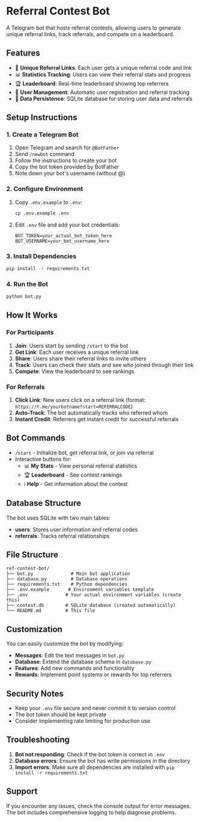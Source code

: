 # Referral Contest Bot

A Telegram bot that hosts referral contests, allowing users to generate unique referral links, track referrals, and compete on a leaderboard.

## Features

- 🔗 **Unique Referral Links**: Each user gets a unique referral code and link
- 📊 **Statistics Tracking**: Users can view their referral stats and progress
- 🏆 **Leaderboard**: Real-time leaderboard showing top referrers
- 👥 **User Management**: Automatic user registration and referral tracking
- 💾 **Data Persistence**: SQLite database for storing user data and referrals

## Setup Instructions

### 1. Create a Telegram Bot

1. Open Telegram and search for `@BotFather`
2. Send `/newbot` command
3. Follow the instructions to create your bot
4. Copy the bot token provided by BotFather
5. Note down your bot's username (without @)

### 2. Configure Environment

1. Copy `.env.example` to `.env`:
   ```bash
   cp .env.example .env
   ```

2. Edit `.env` file and add your bot credentials:
   ```
   BOT_TOKEN=your_actual_bot_token_here
   BOT_USERNAME=your_bot_username_here
   ```

### 3. Install Dependencies

```bash
pip install -r requirements.txt
```

### 4. Run the Bot

```bash
python bot.py
```

## How It Works

### For Participants

1. **Join**: Users start by sending `/start` to the bot
2. **Get Link**: Each user receives a unique referral link
3. **Share**: Users share their referral links to invite others
4. **Track**: Users can check their stats and see who joined through their link
5. **Compete**: View the leaderboard to see rankings

### For Referrals

1. **Click Link**: New users click on a referral link (format: `https://t.me/yourbotname?start=REFERRALCODE`)
2. **Auto-Track**: The bot automatically tracks who referred whom
3. **Instant Credit**: Referrers get instant credit for successful referrals

## Bot Commands

- `/start` - Initialize bot, get referral link, or join via referral
- Interactive buttons for:
  - 📊 **My Stats** - View personal referral statistics
  - 🏆 **Leaderboard** - See contest rankings
  - ℹ️ **Help** - Get information about the contest

## Database Structure

The bot uses SQLite with two main tables:

- **users**: Stores user information and referral codes
- **referrals**: Tracks referral relationships

## File Structure

```
ref-contest-bot/
├── bot.py              # Main bot application
├── database.py         # Database operations
├── requirements.txt    # Python dependencies
├── .env.example       # Environment variables template
├── .env              # Your actual environment variables (create this)
├── contest.db        # SQLite database (created automatically)
└── README.md         # This file
```

## Customization

You can easily customize the bot by modifying:

- **Messages**: Edit the text messages in `bot.py`
- **Database**: Extend the database schema in `database.py`
- **Features**: Add new commands and functionality
- **Rewards**: Implement point systems or rewards for top referrers

## Security Notes

- Keep your `.env` file secure and never commit it to version control
- The bot token should be kept private
- Consider implementing rate limiting for production use

## Troubleshooting

1. **Bot not responding**: Check if the bot token is correct in `.env`
2. **Database errors**: Ensure the bot has write permissions in the directory
3. **Import errors**: Make sure all dependencies are installed with `pip install -r requirements.txt`

## Support

If you encounter any issues, check the console output for error messages. The bot includes comprehensive logging to help diagnose problems.
